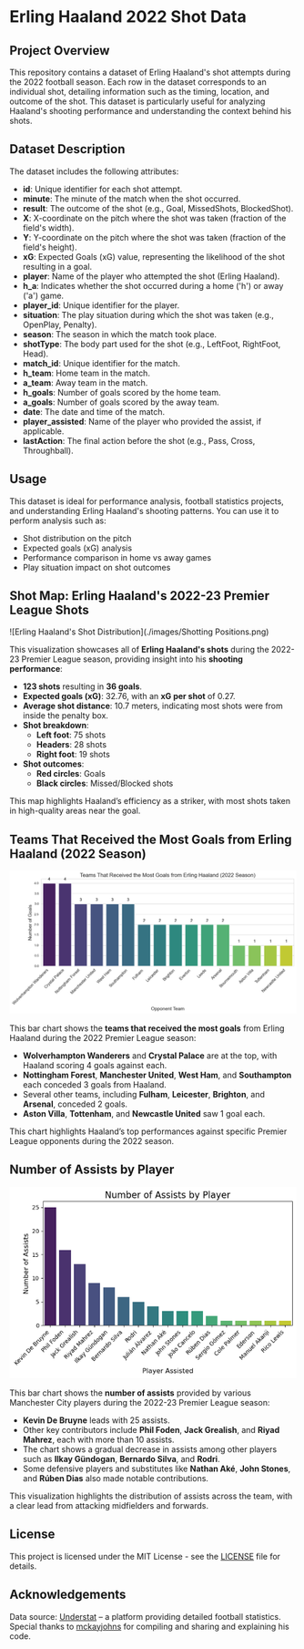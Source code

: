 # Erling Haaland 2022 Shot Data

## Project Overview
This repository contains a dataset of Erling Haaland's shot attempts during the 2022 football season. Each row in the dataset corresponds to an individual shot, detailing information such as the timing, location, and outcome of the shot. This dataset is particularly useful for analyzing Haaland's shooting performance and understanding the context behind his shots.

## Dataset Description

The dataset includes the following attributes:

- **id**: Unique identifier for each shot attempt.
- **minute**: The minute of the match when the shot occurred.
- **result**: The outcome of the shot (e.g., Goal, MissedShots, BlockedShot).
- **X**: X-coordinate on the pitch where the shot was taken (fraction of the field's width).
- **Y**: Y-coordinate on the pitch where the shot was taken (fraction of the field's height).
- **xG**: Expected Goals (xG) value, representing the likelihood of the shot resulting in a goal.
- **player**: Name of the player who attempted the shot (Erling Haaland).
- **h_a**: Indicates whether the shot occurred during a home ('h') or away ('a') game.
- **player_id**: Unique identifier for the player.
- **situation**: The play situation during which the shot was taken (e.g., OpenPlay, Penalty).
- **season**: The season in which the match took place.
- **shotType**: The body part used for the shot (e.g., LeftFoot, RightFoot, Head).
- **match_id**: Unique identifier for the match.
- **h_team**: Home team in the match.
- **a_team**: Away team in the match.
- **h_goals**: Number of goals scored by the home team.
- **a_goals**: Number of goals scored by the away team.
- **date**: The date and time of the match.
- **player_assisted**: Name of the player who provided the assist, if applicable.
- **lastAction**: The final action before the shot (e.g., Pass, Cross, Throughball).

## Usage

This dataset is ideal for performance analysis, football statistics projects, and understanding Erling Haaland's shooting patterns. You can use it to perform analysis such as:

- Shot distribution on the pitch
- Expected goals (xG) analysis
- Performance comparison in home vs away games
- Play situation impact on shot outcomes

## Shot Map: Erling Haaland's 2022-23 Premier League Shots

![Erling Haaland's Shot Distribution](./images/Shotting Positions.png)

This visualization showcases all of **Erling Haaland's shots** during the 2022-23 Premier League season, providing insight into his **shooting performance**:

- **123 shots** resulting in **36 goals**.
- **Expected goals (xG)**: 32.76, with an **xG per shot** of 0.27.
- **Average shot distance**: 10.7 meters, indicating most shots were from inside the penalty box.
- **Shot breakdown**: 
  - **Left foot**: 75 shots
  - **Headers**: 28 shots
  - **Right foot**: 19 shots
- **Shot outcomes**:
  - **Red circles**: Goals
  - **Black circles**: Missed/Blocked shots

This map highlights Haaland’s efficiency as a striker, with most shots taken in high-quality areas near the goal.

## Teams That Received the Most Goals from Erling Haaland (2022 Season)

![Teams That Received the Most Goals](./images/Teams%20That%20Received%20the%20Most%20Goals.png)

This bar chart shows the **teams that received the most goals** from Erling Haaland during the 2022 Premier League season:

- **Wolverhampton Wanderers** and **Crystal Palace** are at the top, with Haaland scoring 4 goals against each.
- **Nottingham Forest**, **Manchester United**, **West Ham**, and **Southampton** each conceded 3 goals from Haaland.
- Several other teams, including **Fulham**, **Leicester**, **Brighton**, and **Arsenal**, conceded 2 goals.
- **Aston Villa**, **Tottenham**, and **Newcastle United** saw 1 goal each.

This chart highlights Haaland’s top performances against specific Premier League opponents during the 2022 season.

## Number of Assists by Player
![Number of Assists by Player](./images/Number%20of%20Assists%20by%20Players.png)

This bar chart shows the **number of assists** provided by various Manchester City players during the 2022-23 Premier League season:

- **Kevin De Bruyne** leads with 25 assists.
- Other key contributors include **Phil Foden**, **Jack Grealish**, and **Riyad Mahrez**, each with more than 10 assists.
- The chart shows a gradual decrease in assists among other players such as **Ilkay Gündogan**, **Bernardo Silva**, and **Rodri**.
- Some defensive players and substitutes like **Nathan Aké**, **John Stones**, and **Rúben Dias** also made notable contributions.

This visualization highlights the distribution of assists across the team, with a clear lead from attacking midfielders and forwards.



## License

This project is licensed under the MIT License - see the [LICENSE](LICENSE) file for details.

## Acknowledgements

Data source: [Understat](https://understat.com) – a platform providing detailed football statistics.  
Special thanks to [mckayjohns](https://github.com/mckayjohns) for compiling and sharing and explaining his code.
